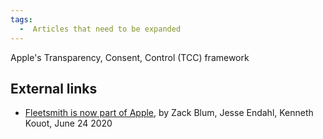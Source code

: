 ```yaml
---
tags:
  -  Articles that need to be expanded
---
```

Apple's Transparency, Consent, Control (TCC) framework

## External links

- [Fleetsmith is now part of
  Apple](https://blog.fleetsmith.com/tcc-a-quick-primer/), by Zack Blum,
  Jesse Endahl, Kenneth Kouot, June 24 2020
